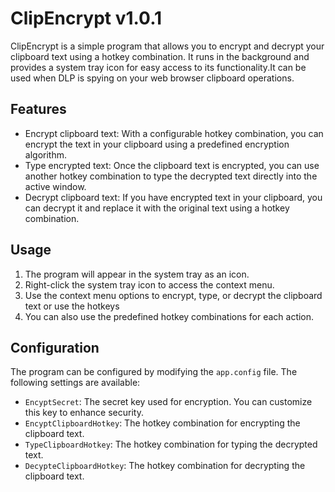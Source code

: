 # ClipEncrypt v1.0.1

ClipEncrypt is a simple program that allows you to encrypt and decrypt your clipboard text using a hotkey combination. It runs in the background and provides a system tray icon for easy access to its functionality.It can be used when DLP is spying on your web browser clipboard operations.

## Features
- Encrypt clipboard text: With a configurable hotkey combination, you can encrypt the text in your clipboard using a predefined encryption algorithm.
- Type encrypted text: Once the clipboard text is encrypted, you can use another hotkey combination to type the decrypted text directly into the active window.
- Decrypt clipboard text: If you have encrypted text in your clipboard, you can decrypt it and replace it with the original text using a hotkey combination.

## Usage

1. The program will appear in the system tray as an icon.
2. Right-click the system tray icon to access the context menu.
3. Use the context menu options to encrypt, type, or decrypt the clipboard text or use the hotkeys
4. You can also use the predefined hotkey combinations for each action.

## Configuration

The program can be configured by modifying the `app.config` file. The following settings are available:

- `EncyptSecret`: The secret key used for encryption. You can customize this key to enhance security.
- `EncyptClipboardHotkey`: The hotkey combination for encrypting the clipboard text.
- `TypeClipboardHotkey`: The hotkey combination for typing the decrypted text.
- `DecypteClipboardHotkey`: The hotkey combination for decrypting the clipboard text.
